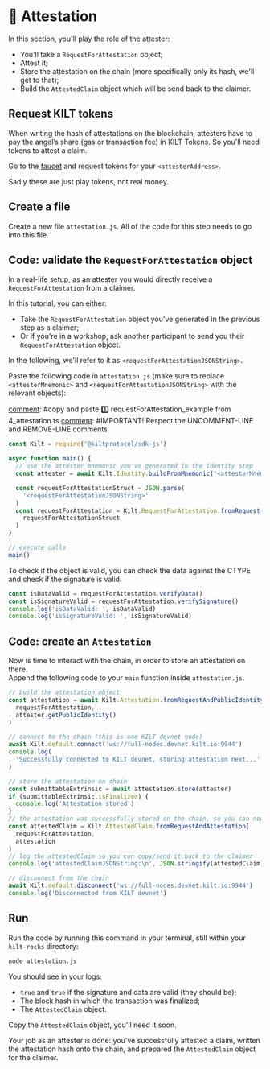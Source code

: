 # 🔖 Attestation

In this section, you'll play the role of the <span class="label-role attester">attester</span>:

- You'll take a `RequestForAttestation` object;
- Attest it;
- Store the attestation on the chain (more specifically only its hash, we'll get to that);
- Build the `AttestedClaim` object which will be send back to the <span class="label-role claimer">claimer</span>.

## Request KILT tokens

When writing the hash of attestations on the blockchain, <span class="label-role attester">attesters</span> have to pay the angel’s
share (gas or transaction fee) in KILT Tokens. So you'll need tokens to attest a claim.

Go to the [faucet] and request tokens for your `<attesterAddress>`.

Sadly these are just play tokens, not real money.

## Create a file

Create a new file `attestation.js`.
All of the code for this step needs to go into this file.

## Code: validate the `RequestForAttestation` object

In a real-life setup, as an <span class="label-role attester">attester</span> you would directly receive a `RequestForAttestation` from a <span class="label-role claimer">claimer</span>.

In this tutorial, you can either:

- Take the `RequestForAttestation` object you've generated in the previous step as a <span class="label-role claimer">claimer</span>;
- Or if you're in a workshop, ask another participant to send you their `RequestForAttestation` object.

In the following, we'll refer to it as `<requestForAttestationJSONString>`.

Paste the following code in `attestation.js` (make sure to replace `<attesterMnemonic>` and `<requestForAttestationJSONString>` with the relevant objects):

[comment]: #copy and paste 1️⃣ requestForAttestation_example from 4_attestation.ts
[comment]: #IMPORTANT! Respect the UNCOMMENT-LINE and REMOVE-LINE comments

```javascript
const Kilt = require('@kiltprotocol/sdk-js')

async function main() {
  // use the attester mnemonic you've generated in the Identity step
  const attester = await Kilt.Identity.buildFromMnemonic('<attesterMnemonic>')

  const requestForAttestationStruct = JSON.parse(
    '<requestForAttestationJSONString>'
  )
  const requestForAttestation = Kilt.RequestForAttestation.fromRequest(
    requestForAttestationStruct
  )
}

// execute calls
main()
```

To check if the object is valid, you can check the data against the CTYPE
and check if the signature is valid.

[comment]: <copy and paste 2️⃣ attestationVerify_example from 4_attestation.ts>

```javascript
const isDataValid = requestForAttestation.verifyData()
const isSignatureValid = requestForAttestation.verifySignature()
console.log('isDataValid: ', isDataValid)
console.log('isSignatureValid: ', isSignatureValid)
```

## Code: create an `Attestation`

Now is time to interact with the chain, in order to store an attestation on there.  
Append the following code to your `main` function inside `attestation.js`.

[comment]: <copy and paste 3️⃣ attestClaim_example from 4_attestation.ts>

```javascript
// build the attestation object
const attestation = await Kilt.Attestation.fromRequestAndPublicIdentity(
  requestForAttestation,
  attester.getPublicIdentity()
)

// connect to the chain (this is one KILT devnet node)
await Kilt.default.connect('ws://full-nodes.devnet.kilt.io:9944')
console.log(
  'Successfully connected to KILT devnet, storing attestation next...'
)

// store the attestation on chain
const submittableExtrinsic = await attestation.store(attester)
if (submittableExtrinsic.isFinalized) {
  console.log('Attestation stored')
}
// the attestation was successfully stored on the chain, so you can now create the AttestedClaim object
const attestedClaim = Kilt.AttestedClaim.fromRequestAndAttestation(
  requestForAttestation,
  attestation
)
// log the attestedClaim so you can copy/send it back to the claimer
console.log('attestedClaimJSONString:\n', JSON.stringify(attestedClaim))

// disconnect from the chain
await Kilt.default.disconnect('ws://full-nodes.devnet.kilt.io:9944')
console.log('Disconnected from KILT devnet')
```

## Run

Run the code by running this command in your terminal, still within your `kilt-rocks` directory:

```bash
node attestation.js
```

You should see in your logs:

- `true` and `true` if the signature and data are valid (they should be);
- The block hash in which the transaction was finalized;
- The `AttestedClaim` object.

Copy the `AttestedClaim` object, you'll need it soon.

Your job as an <span class="label-role attester">attester</span> is done: you've successfully attested a claim, written the attestation hash onto the chain, and prepared the `AttestedClaim` object for the <span class="label-role claimer">claimer</span>.

[faucet]: https://faucet.kilt.io/
